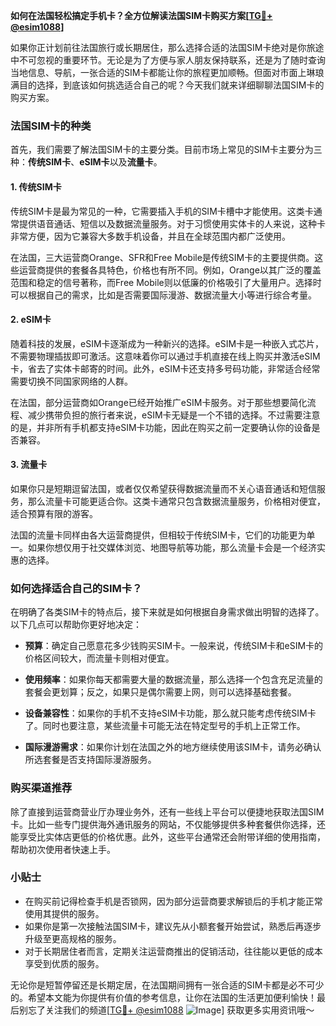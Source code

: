 **如何在法国轻松搞定手机卡？全方位解读法国SIM卡购买方案[[TG💪+ @esim1088](https://t.me/s/esim1088)]**

如果你正计划前往法国旅行或长期居住，那么选择合适的法国SIM卡绝对是你旅途中不可忽视的重要环节。无论是为了方便与家人朋友保持联系，还是为了随时查询当地信息、导航，一张合适的SIM卡都能让你的旅程更加顺畅。但面对市面上琳琅满目的选择，到底该如何挑选适合自己的呢？今天我们就来详细聊聊法国SIM卡的购买方案。

### 法国SIM卡的种类

首先，我们需要了解法国SIM卡的主要分类。目前市场上常见的SIM卡主要分为三种：**传统SIM卡**、**eSIM卡**以及**流量卡**。

#### 1. 传统SIM卡

传统SIM卡是最为常见的一种，它需要插入手机的SIM卡槽中才能使用。这类卡通常提供语音通话、短信以及数据流量服务。对于习惯使用实体卡的人来说，这种卡非常方便，因为它兼容大多数手机设备，并且在全球范围内都广泛使用。

在法国，三大运营商Orange、SFR和Free Mobile是传统SIM卡的主要提供商。这些运营商提供的套餐各具特色，价格也有所不同。例如，Orange以其广泛的覆盖范围和稳定的信号著称，而Free Mobile则以低廉的价格吸引了大量用户。选择时可以根据自己的需求，比如是否需要国际漫游、数据流量大小等进行综合考量。

#### 2. eSIM卡

随着科技的发展，eSIM卡逐渐成为一种新兴的选择。eSIM卡是一种嵌入式芯片，不需要物理插拔即可激活。这意味着你可以通过手机直接在线上购买并激活eSIM卡，省去了实体卡邮寄的时间。此外，eSIM卡还支持多号码功能，非常适合经常需要切换不同国家网络的人群。

在法国，部分运营商如Orange已经开始推广eSIM卡服务。对于那些想要简化流程、减少携带负担的旅行者来说，eSIM卡无疑是一个不错的选择。不过需要注意的是，并非所有手机都支持eSIM卡功能，因此在购买之前一定要确认你的设备是否兼容。

#### 3. 流量卡

如果你只是短期逗留法国，或者仅仅希望获得数据流量而不关心语音通话和短信服务，那么流量卡可能更适合你。这类卡通常只包含数据流量服务，价格相对便宜，适合预算有限的游客。

法国的流量卡同样由各大运营商提供，但相较于传统SIM卡，它们的功能更为单一。如果你想仅用于社交媒体浏览、地图导航等功能，那么流量卡会是一个经济实惠的选择。

### 如何选择适合自己的SIM卡？

在明确了各类SIM卡的特点后，接下来就是如何根据自身需求做出明智的选择了。以下几点可以帮助你更好地决定：

- **预算**：确定自己愿意花多少钱购买SIM卡。一般来说，传统SIM卡和eSIM卡的价格区间较大，而流量卡则相对便宜。
  
- **使用频率**：如果你每天都需要大量的数据流量，那么选择一个包含充足流量的套餐会更划算；反之，如果只是偶尔需要上网，则可以选择基础套餐。

- **设备兼容性**：如果你的手机不支持eSIM卡功能，那么就只能考虑传统SIM卡了。同时也要注意，某些流量卡可能无法在特定型号的手机上正常工作。

- **国际漫游需求**：如果你计划在法国之外的地方继续使用该SIM卡，请务必确认所选套餐是否支持国际漫游服务。

### 购买渠道推荐

除了直接到运营商营业厅办理业务外，还有一些线上平台可以便捷地获取法国SIM卡。比如一些专门提供海外通讯服务的网站，不仅能够提供多种套餐供你选择，还能享受比实体店更低的价格优惠。此外，这些平台通常还会附带详细的使用指南，帮助初次使用者快速上手。

### 小贴士

- 在购买前记得检查手机是否锁网，因为部分运营商要求解锁后的手机才能正常使用其提供的服务。
- 如果你是第一次接触法国SIM卡，建议先从小额套餐开始尝试，熟悉后再逐步升级至更高规格的服务。
- 对于长期居住者而言，定期关注运营商推出的促销活动，往往能以更低的成本享受到优质的服务。

无论你是短暂停留还是长期定居，在法国期间拥有一张合适的SIM卡都是必不可少的。希望本文能为你提供有价值的参考信息，让你在法国的生活更加便利愉快！最后别忘了关注我们的频道[[TG💪+ @esim1088](https://t.me/s/esim1088) ![Image](https://i.postimg.cc/4NQfJmqS/Snipaste-2025-05-13-00-14-12.png)] 获取更多实用资讯哦～